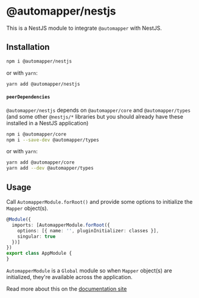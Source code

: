# @automapper/nestjs

This is a NestJS module to integrate `@automapper` with NestJS.

## Installation

```sh
npm i @automapper/nestjs
```

or with `yarn`:

```sh
yarn add @automapper/nestjs
```

#### `peerDependencies`

`@automapper/nestjs` depends on `@automapper/core` and `@automapper/types` (and some other `@nestjs/*` libraries but you
should already have these installed in a NestJS application)

```sh
npm i @automapper/core
npm i --save-dev @automapper/types
```

or with `yarn`:

```sh
yarn add @automapper/core
yarn add --dev @automapper/types
```

## Usage

Call `AutomapperModule.forRoot()` and provide some options to initialize the `Mapper` object(s).

```ts
@Module({
  imports: [AutomapperModule.forRoot({
    options: [{ name: '', pluginInitializer: classes }],
    singular: true
  })]
})
export class AppModule {
}
```

`AutomapperModule` is a `Global` module so when `Mapper` object(s) are initialized, they're available across the
application.

[comment]: <> (TODO: update docs site)
Read more about this on the [documentation site]()
